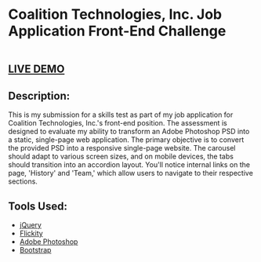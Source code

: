 # Coalition Technologies, Inc. Job Application Front-End Challenge

<img src='./images/CT_SkillTest_v3.png' alt=''>

## [LIVE DEMO](https://pasha-log.github.io/coalition-frontend-challenge/)

## Description: 

This is my submission for a skills test as part of my job application for Coalition Technologies, Inc.'s front-end position. The assessment is designed to evaluate my ability to transform an Adobe Photoshop PSD into a static, single-page web application. The primary objective is to convert the provided PSD into a responsive single-page website. The carousel should adapt to various screen sizes, and on mobile devices, the tabs should transition into an accordion layout. You'll notice internal links on the page, 'History' and 'Team,' which allow users to navigate to their respective sections. 

## Tools Used: 

* [jQuery](https://www.typescriptlang.org/docs/)
* [Flickity](https://reactjs.org/)
* [Adobe Photoshop](https://www.adobe.com/products/photoshop.html)
* [Bootstrap](https://getbootstrap.com/)
